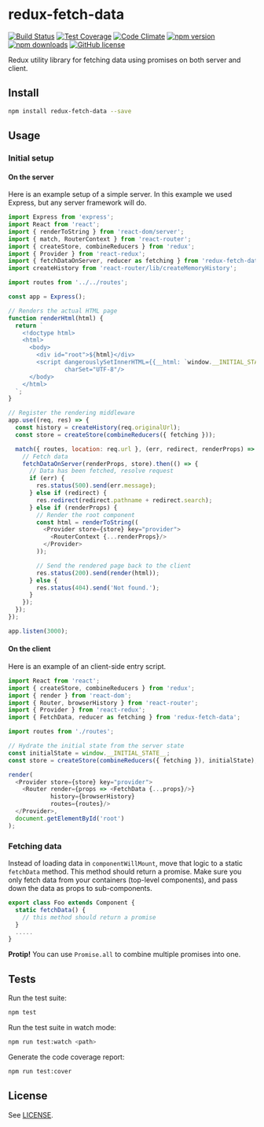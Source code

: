 # redux-fetch-data

[![Build Status](https://travis-ci.org/nordsoftware/redux-fetch-data.svg?branch=develop)](https://travis-ci.org/nordsoftware/redux-fetch-data)
[![Test Coverage](https://codeclimate.com/github/nordsoftware/redux-fetch-data/badges/coverage.svg)](https://codeclimate.com/github/nordsoftware/redux-fetch-data/coverage)
[![Code Climate](https://codeclimate.com/github/nordsoftware/redux-fetch-data/badges/gpa.svg)](https://codeclimate.com/github/nordsoftware/redux-fetch-data)
[![npm version](https://img.shields.io/npm/v/redux-fetch-data.svg)](https://www.npmjs.com/package/redux-fetch-data)
[![npm downloads](https://img.shields.io/npm/dt/redux-fetch-data.svg)](https://www.npmjs.com/package/redux-fetch-data)
[![GitHub license](https://img.shields.io/badge/license-MIT-blue.svg)](https://raw.githubusercontent.com/nordsoftware/redux-fetch-data/master/LICENSE)

Redux utility library for fetching data using promises on both server and client.

## Install

```bash
npm install redux-fetch-data --save
```

## Usage

### Initial setup

#### On the server

Here is an example setup of a simple server. In this example we used Express, but any server framework will do.

```js
import Express from 'express';
import React from 'react';
import { renderToString } from 'react-dom/server';
import { match, RouterContext } from 'react-router';
import { createStore, combineReducers } from 'redux';
import { Provider } from 'react-redux';
import { fetchDataOnServer, reducer as fetching } from 'redux-fetch-data';
import createHistory from 'react-router/lib/createMemoryHistory';

import routes from '../../routes';

const app = Express();

// Renders the actual HTML page
function renderHtml(html) {
  return `
    <!doctype html>
    <html>
      <body>
        <div id="root">${html}</div>
        <script dangerouslySetInnerHTML={{__html: `window.__INITIAL_STATE__=${JSON.parse(store.getState())};`}}
                charSet="UTF-8"/>
      </body>
    </html>
  `;
}

// Register the rendering middleware
app.use((req, res) => {
  const history = createHistory(req.originalUrl);
  const store = createStore(combineReducers({ fetching }));

  match({ routes, location: req.url }, (err, redirect, renderProps) => {
    // Fetch data
    fetchDataOnServer(renderProps, store).then(() => {
      // Data has been fetched, resolve request
      if (err) {
        res.status(500).send(err.message);
      } else if (redirect) {
        res.redirect(redirect.pathname + redirect.search);
      } else if (renderProps) {
        // Render the root component
        const html = renderToString((
          <Provider store={store} key="provider">
            <RouterContext {...renderProps}/>
          </Provider>
        ));

        // Send the rendered page back to the client
        res.status(200).send(render(html));
      } else {
        res.status(404).send('Not found.');
      }
    });
  });
});

app.listen(3000);
```

#### On the client

Here is an example of an client-side entry script.

```js
import React from 'react';
import { createStore, combineReducers } from 'redux';
import { render } from 'react-dom';
import { Router, browserHistory } from 'react-router';
import { Provider } from 'react-redux';
import { FetchData, reducer as fetching } from 'redux-fetch-data';

import routes from './routes';

// Hydrate the initial state from the server state
const initialState = window.__INITIAL_STATE__;
const store = createStore(combineReducers({ fetching }), initialState);

render(
  <Provider store={store} key="provider">
    <Router render={props => <FetchData {...props}/>}
            history={browserHistory}
            routes={routes}/>
  </Provider>,
  document.getElementById('root')
);
```

### Fetching data

Instead of loading data in `componentWillMount`, move that logic to a static `fetchData` method.
This method should return a promise. Make sure you only fetch data from your containers
(top-level components), and pass down the data as props to sub-components.

```js
export class Foo extends Component {
  static fetchData() {
    // this method should return a promise
  }
  .....
}
```

**Protip!** You can use `Promise.all` to combine multiple promises into one.

## Tests

Run the test suite:

```bash
npm test
```

Run the test suite in watch mode:

```bash
npm run test:watch <path>
```

Generate the code coverage report:

```bash
npm run test:cover
```

## License

See [LICENSE](LICENSE).
